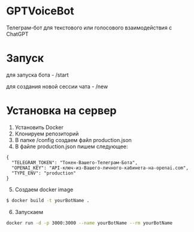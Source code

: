 # GPTVoiceBot
Телеграм-бот для текстового или голосового взаимодействия с ChatGPT

# Запуск
для запуска бота - /start

для создания новой сессии чата - /new

# Установка на сервер
1. Установить Docker 
2. Клонируем репозиторий
3. В папке /config создаем файл production.json
4. В файле production.json пишем следующее:
```
{
  "TELEGRAM_TOKEN": "Токен-Вашего-Телеграм-Бота",
  "OPENAI_KEY": "API-ключ-из-Вашего-личного-кабинета-на-openai.com",
  "TYPE_ENV": "production"
}
```
5. Создаем docker image
```sh
$ docker build -t yourBotName .
```
6. Запускаем 
```sh
docker run -d -p 3000:3000 --name yourBotName --rm yourBotName
```
